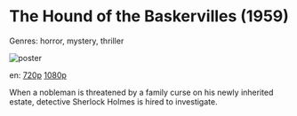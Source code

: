 # The Hound of the Baskervilles (1959)

Genres: horror, mystery, thriller

![poster](http://image.tmdb.org/t/p/w500/fHds2wqJXLHCKvg7zGX2nb6mtRP.jpg)

en:
  [720p](magnet:?xt=urn:btih:A2D40B4FF012B4DC05C706205065DB52F3D7F72D&tr=udp://glotorrents.pw:6969/announce&tr=udp://tracker.opentrackr.org:1337/announce&tr=udp://torrent.gresille.org:80/announce&tr=udp://tracker.openbittorrent.com:80&tr=udp://tracker.coppersurfer.tk:6969&tr=udp://tracker.leechers-paradise.org:6969&tr=udp://p4p.arenabg.ch:1337&tr=udp://tracker.internetwarriors.net:1337)
  [1080p](magnet:?xt=urn:btih:1019fd4ccf9d084c430f8033d03037fae4430db7&dn=The+Hound+of+the+Baskervilles+%281959%29+1080p+BrRip+x264+-+YIFY&tr=udp%3A%2F%2Ftracker.openbittorrent.com%3A80%2Fannounce&tr=udp%3A%2F%2Fglotorrents.pw%3A6969%2Fannounce&tr=udp%3A%2F%2Ftracker.openbittorrent.com%3A80%2Fannounce&tr=udp%3A%2F%2Ftracker.opentrackr.org%3A1337%2Fannounce&tr=udp%3A%2F%2Fzer0day.to%3A1337%2Fannounce&tr=udp%3A%2F%2Ftracker.coppersurfer.tk%3A6969%2Fannounce)
  


When a nobleman is threatened by a family curse on his newly inherited estate, detective Sherlock Holmes is hired to investigate.